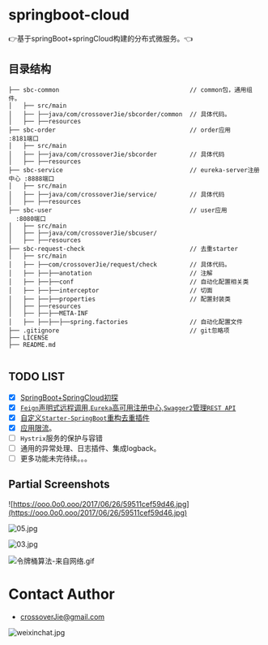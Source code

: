 # springboot-cloud

:point_right:基于springBoot+springCloud构建的分布式微服务。:point_left:

## 目录结构
```shell
├── sbc-common                                    // common包，通用组件。  
│   ├── src/main
│   ├── ├──java/com/crossoverJie/sbcorder/common  // 具体代码。  
│   ├── ├──resources
├── sbc-order                                     // order应用            :8181端口
│   ├── src/main
│   ├── ├──java/com/crossoverJie/sbcorder         // 具体代码
│   ├── ├──resources
├── sbc-service                                   // eureka-server注册中心 :8888端口
│   ├── src/main
│   ├── ├──java/com/crossoverJie/service/         // 具体代码
│   ├── ├──resources
├── sbc-user                                      // user应用             :8080端口
│   ├── src/main
│   ├── ├──java/com/crossoverJie/sbcuser/
│   ├── ├──resources
├── sbc-request-check                             // 去重starter
│   ├── src/main
│   ├── ├──com/crossoverJie/request/check         // 具体代码。 
│   ├── ├──├──anotation                           // 注解
│   ├── ├──├──conf                                // 自动化配置相关类
│   ├── ├──├──interceptor                         // 切面
│   ├── ├──├──properties                          // 配置封装类
│   ├── ├──resources
│   ├── ├──├──META-INF
│   ├── ├──├──├──spring.factories                 // 自动化配置文件
├── .gitignore                                    // git忽略项
├── LICENSE                
├── README.md               


```

## TODO LIST

* [x] [SpringBoot+SpringCloud初探](http://crossoverjie.top/2017/06/15/sbc1/)
* [x] [`Feign`声明式远程调用,`Eureka`高可用注册中心,`Swagger2`管理`REST API`](http://crossoverjie.top/2017/07/19/sbc2/)
* [x] [自定义`Starter-SpringBoot`重构去重插件](https://crossoverjie.top/2017/08/01/sbc3/)
* [x] [应用限流](https://crossoverjie.top/2017/08/11/sbc4/)。
* [ ] `Hystrix`服务的保护与容错
* [ ] 通用的异常处理、日志插件、集成logback。
* [ ] 更多功能未完待续。。。

## Partial Screenshots
![https://ooo.0o0.ooo/2017/06/26/59511cef59d46.jpg](https://ooo.0o0.ooo/2017/06/26/59511cef59d46.jpg)

![05.jpg](https://i.loli.net/2017/07/21/5970ea9544a8c.jpg)

![03.jpg](https://i.loli.net/2017/08/01/59803ca7d603d.jpg)

![令牌桶算法-来自网络.gif](https://i.loli.net/2017/08/11/598c91f2a33af.gif)

# Contact Author
- [crossoverJie@gmail.com](mailto:crossoverJie@gmail.com)

![weixinchat.jpg](https://i.loli.net/2017/07/21/5971592b04340.jpg)




